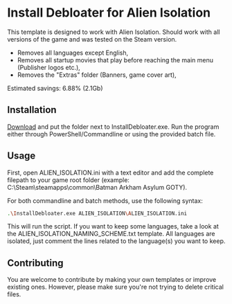 # Install Debloater for Alien Isolation

This template is designed to work with Alien Isolation. Should work with all versions of the game and was tested on the Steam version. 
- Removes all languages except English,
- Removes all startup movies that play before reaching the main menu (Publisher logos etc.),
- Removes the "Extras" folder (Banners, game cover art),

Estimated savings: 6.88% (2.1Gb)

## Installation

[Download](https://github.com/neatodev/InstallDebloater/blob/main/templates/ALIEN_ISOLATION/ALIEN_ISOLATION.zip) and put the folder next to InstallDebloater.exe. Run the program either through PowerShell/Commandline or using the provided batch file.

## Usage

First, open ALIEN_ISOLATION.ini with a text editor and add the complete filepath to your game root folder (example: C:\Steam\steamapps\common\Batman Arkham Asylum GOTY).

For both commandline and batch methods, use the following syntax:

```bash
.\InstallDebloater.exe ALIEN_ISOLATION\ALIEN_ISOLATION.ini
```
This will run the script.
If you want to keep some languages, take a look at the ALIEN_ISOLATION_NAMING_SCHEME.txt template. All languages are isolated, just comment the lines related to the language(s) you want to keep. 

## Contributing
You are welcome to contribute by making your own templates or improve existing ones. However, please make sure you're not trying to delete critical files. 
